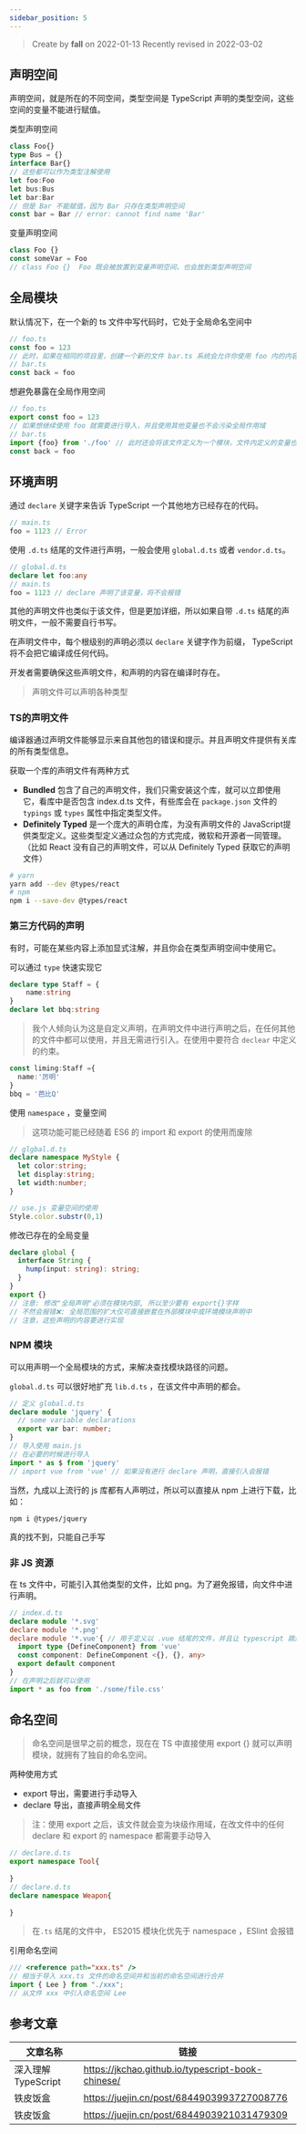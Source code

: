 ```yaml
---
sidebar_position: 5
---
```


> Create by **fall** on 2022-01-13
> Recently revised in 2022-03-02

## 声明空间

声明空间，就是所在的不同空间，类型空间是 TypeScript 声明的类型空间，这些空间的变量不能进行赋值。

类型声明空间

```ts
class Foo{}
type Bus = {}
interface Bar{}
// 这些都可以作为类型注解使用
let foo:Foo
let bus:Bus
let bar:Bar
// 但是 Bar 不能赋值，因为 Bar 只存在类型声明空间
const bar = Bar // error: cannot find name 'Bar'
```

变量声明空间

```ts
class Foo {}
const someVar = Foo
// class Foo {}  Foo 既会被放置到变量声明空间，也会放到类型声明空间
```

## 全局模块

默认情况下，在一个新的 ts 文件中写代码时，它处于全局命名空间中

```ts
// foo.ts
const foo = 123
// 此时，如果在相同的项目里，创建一个新的文件 bar.ts 系统会允许你使用 foo 内的内容
// bar.ts
const back = foo
```

想避免暴露在全局作用空间

```ts
// foo.ts
export const foo = 123
// 如果想继续使用 foo 就需要进行导入，并且使用其他变量也不会污染全局作用域
// bar.ts
import {foo} from './foo' // 此时还会将该文件定义为一个模块，文件内定义的变量也不会污染全局空间
const back = foo
```

## 环境声明

通过 `declare` 关键字来告诉 TypeScript 一个其他地方已经存在的代码。

```ts
// main.ts
foo = 1123 // Error
```

使用 `.d.ts` 结尾的文件进行声明，一般会使用 `global.d.ts` 或者 `vendor.d.ts`。

```ts
// global.d.ts
declare let foo:any
// main.ts
foo = 1123 // declare 声明了该变量，将不会报错
```

其他的声明文件也类似于该文件，但是更加详细，所以如果自带 `.d.ts` 结尾的声明文件，一般不需要自行书写。

在声明文件中，每个根级别的声明必须以 `declare` 关键字作为前缀， TypeScript 将不会把它编译成任何代码。

开发者需要确保这些声明文件，和声明的内容在编译时存在。

> 声明文件可以声明各种类型

### TS的声明文件

编译器通过声明文件能够显示来自其他包的错误和提示。并且声明文件提供有关库的所有类型信息。

获取一个库的声明文件有两种方式

- **Bundled** 包含了自己的声明文件，我们只需安装这个库，就可以立即使用它，看库中是否包含 index.d.ts 文件，有些库会在 `package.json` 文件的 `typings` 或 `types` 属性中指定类型文件。
- **Definitely Typed** 是一个庞大的声明仓库，为没有声明文件的 JavaScript提供类型定义。这些类型定义通过众包的方式完成，微软和开源者一同管理。（比如 React 没有自己的声明文件，可以从 Definitely Typed 获取它的声明文件）

```bash
# yarn 
yarn add --dev @types/react
# npm 
npm i --save-dev @types/react
```

### 第三方代码的声明

有时，可能在某些内容上添加显式注解，并且你会在类型声明空间中使用它。

可以通过 `type` 快速实现它

```ts
declare type Staff = {
	name:string
}
declare let bbq:string
```

> 我个人倾向认为这是自定义声明，在声明文件中进行声明之后，在任何其他的文件中都可以使用，并且无需进行引入。在使用中要符合 `declear` 中定义的约束。

```ts
const liming:Staff ={
  name:'厉明'
}
bbq = '芭比Q'
```

使用 `namespace` ，变量空间

> 这项功能可能已经随着 ES6 的 import 和 export 的使用而废除

```ts
// glgbal.d.ts
declare namespace MyStyle {
  let color:string;
  let display:string;
  let width:number;
}
```

```ts
// use.js 变量空间的使用
Style.color.substr(0,1)
```

修改已存在的全局变量

```ts
declare global {
  interface String {
    hump(input: string): string;
  }
}
export {}
// 注意: 修改"全局声明"必须在模块内部, 所以至少要有 export{}字样
// 不然会报错❌: 全局范围的扩大仅可直接嵌套在外部模块中或环境模块声明中
// 注意，这些声明的内容要进行实现
```

###  NPM 模块

可以用声明一个全局模块的方式，来解决查找模块路径的问题。

`global.d.ts` 可以很好地扩充 `lib.d.ts` ，在该文件中声明的都会。

```ts
// 定义 global.d.ts
declare module 'jquery' {
  // some variable declarations
  export var bar: number;
}
// 导入使用 main.js
// 在必要的时候进行导入
import * as $ from 'jquery'
// import vue from 'vue' // 如果没有进行 declare 声明，直接引入会报错
```

当然，九成以上流行的 js 库都有人声明过，所以可以直接从 npm 上进行下载，比如：

 `npm i @types/jquery` 

真的找不到，只能自己手写

### 非 JS 资源

在 ts 文件中，可能引入其他类型的文件，比如 png。为了避免报错，向文件中进行声明。

```ts
// index.d.ts
declare module '*.svg'
declare module '*.png'
declare module '*.vue'{ // 用于定义以 .vue 结尾的文件，并且让 typescript 跳过识别
  import type {DefineComponent} from 'vue'
  const component: DefineComponent <{}, {}, any>
  export default component
}
// 在声明之后就可以使用
import * as foo from './some/file.css'
```

## 命名空间

> 命名空间是很早之前的概念，现在在 TS 中直接使用 export {} 就可以声明模块，就拥有了独自的命名空间。

两种使用方式

- export 导出，需要进行手动导入
- declare 导出，直接声明全局文件

> 注：使用 export 之后，该文件就会变为块级作用域，在改文件中的任何 declare 和 export 的 namespace 都需要手动导入

```ts
// declare.d.ts
export namespace Tool{
  
}
// declare.d.ts
declare namespace Weapon{
  
}
```

> 在`.ts` 结尾的文件中， ES2015 模块化优先于 namespace ，ESlint 会报错

引用命名空间

```ts
/// <reference path="xxx.ts" />
// 相当于导入 xxx.ts 文件的命名空间并和当前的命名空间进行合并
import { Lee } from "./xxx";
// 从文件 xxx 中引入命名空间 Lee
```



## 参考文章

| 文章名称           | 链接                                              |
| ------------------ | ------------------------------------------------- |
| 深入理解TypeScript | https://jkchao.github.io/typescript-book-chinese/ |
| 铁皮饭盒           | https://juejin.cn/post/6844903993727008776        |
| 铁皮饭盒           | https://juejin.cn/post/6844903921031479309        |

